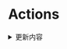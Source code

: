 # Actions


<details> 
    <summary>更新内容</summary>

- [QiuChenlyOpenSource/QQFlacMusicDownloader](https://github.com/QiuChenlyOpenSource/QQFlacMusicDownloader) (Updated: deb5f564e8c2371ff3a5b5ee0d1de1cc95736e82)
- [tailscale/tailscale](https://github.com/tailscale/tailscale) (Updated: 05bfa022f296029d2c500cdeafaa8c9300655c4f)
- [vvbbnn00/WARP-Clash-API](https://github.com/vvbbnn00/WARP-Clash-API) (Updated: 96cd5cf2b6b76e7f5b2a6aaae4c04bb5421f1523)
- [jhao104/proxy_pool](https://github.com/jhao104/proxy_pool) (Updated: f8b9575f7f50edc36efa60f56b46deab4c212972)

</details>
